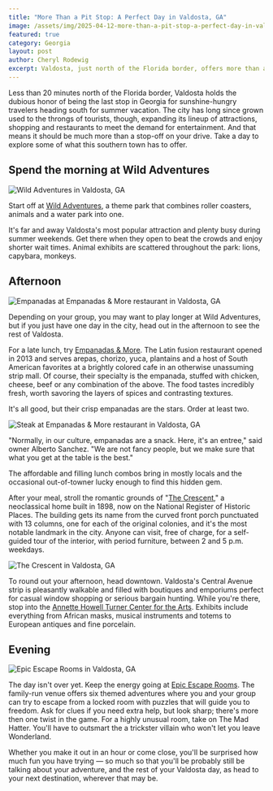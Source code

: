 ```yaml
---
title: "More Than a Pit Stop: A Perfect Day in Valdosta, GA"
image: /assets/img/2025-04-12-more-than-a-pit-stop-a-perfect-day-in-valdosta-ga/valdosta-ga.webp
featured: true
category: Georgia
layout: post
author: Cheryl Rodewig
excerpt: Valdosta, just north of the Florida border, offers more than a pitstop with its array of attractions, shopping, and dining for southbound travelers.
---
```


Less than 20 minutes north of the Florida border, Valdosta holds the dubious
honor of being the last stop in Georgia for sunshine-hungry travelers heading
south for summer vacation. The city has long since grown used to the throngs of
tourists, though, expanding its lineup of attractions, shopping and restaurants
to meet the demand for entertainment. And that means it should be much more than
a stop-off on your drive. Take a day to explore some of what this southern town
has to offer.

## Spend the morning at Wild Adventures

<img
  src="/assets/img/2025-04-12-more-than-a-pit-stop-a-perfect-day-in-valdosta-ga/wild-adventures-valdosta-ga-665.webp"
  srcset="/assets/img/2025-04-12-more-than-a-pit-stop-a-perfect-day-in-valdosta-ga/wild-adventures-valdosta-ga-320.webp 320w,
          /assets/img/2025-04-12-more-than-a-pit-stop-a-perfect-day-in-valdosta-ga/wild-adventures-valdosta-ga-480.webp 480w,
          /assets/img/2025-04-12-more-than-a-pit-stop-a-perfect-day-in-valdosta-ga/wild-adventures-valdosta-ga-665.webp 665w"
  sizes="(max-width: 665px) 100vw, 665px"
  alt="Wild Adventures in Valdosta, GA"
  width="665"
  height="442"
  loading="lazy"
/>

Start off at [Wild Adventures](https://www.wildadventures.com/), a theme park
that combines roller coasters, animals and a water park into one.

It's far and away Valdosta's most popular attraction and plenty busy during
summer weekends. Get there when they open to beat the crowds and enjoy shorter
wait times. Animal exhibits are scattered throughout the park: lions, capybara,
monkeys.

## Afternoon

<img
  src="/assets/img/2025-04-12-more-than-a-pit-stop-a-perfect-day-in-valdosta-ga/empanadas-at-empanadas-and-more-in-valdosta-ga-665.webp"
  srcset="/assets/img/2025-04-12-more-than-a-pit-stop-a-perfect-day-in-valdosta-ga/empanadas-at-empanadas-and-more-in-valdosta-ga-320.webp 320w,
          /assets/img/2025-04-12-more-than-a-pit-stop-a-perfect-day-in-valdosta-ga/empanadas-at-empanadas-and-more-in-valdosta-ga-480.webp 480w,
          /assets/img/2025-04-12-more-than-a-pit-stop-a-perfect-day-in-valdosta-ga/empanadas-at-empanadas-and-more-in-valdosta-ga-665.webp 665w"
  sizes="(max-width: 665px) 100vw, 665px"
  alt="Empanadas at Empanadas & More restaurant in Valdosta, GA"
  width="665"
  height="442"
  loading="lazy"
/>

Depending on your group, you may want to play longer at Wild Adventures, but if
you just have one day in the city, head out in the afternoon to see the rest of
Valdosta.

For a late lunch, try [Empanadas &
More](http://www.empanadasandmorevaldosta.com/). The Latin fusion restaurant
opened in 2013 and serves arepas, chorizo, yuca, plantains and a host of South
American favorites at a brightly colored cafe in an otherwise unassuming strip
mall. Of course, their specialty is the empanada, stuffed with chicken, cheese,
beef or any combination of the above. The food tastes incredibly fresh, worth
savoring the layers of spices and contrasting textures.

It's all good, but their crisp empanadas are the stars. Order at least two.

<img
  src="/assets/img/2025-04-12-more-than-a-pit-stop-a-perfect-day-in-valdosta-ga/steak-at-empanadas-and-more-in-valdosta-ga-665.webp"
  srcset="/assets/img/2025-04-12-more-than-a-pit-stop-a-perfect-day-in-valdosta-ga/steak-at-empanadas-and-more-in-valdosta-ga-320.webp 320w,
          /assets/img/2025-04-12-more-than-a-pit-stop-a-perfect-day-in-valdosta-ga/steak-at-empanadas-and-more-in-valdosta-ga-480.webp 480w,
          /assets/img/2025-04-12-more-than-a-pit-stop-a-perfect-day-in-valdosta-ga/steak-at-empanadas-and-more-in-valdosta-ga-665.webp 665w"
  sizes="(max-width: 665px) 100vw, 665px"
  alt="Steak at Empanadas & More restaurant in Valdosta, GA"
  width="665"
  height="442"
  loading="lazy"
/>

"Normally, in our culture, empanadas are a snack. Here, it's an entree," said
owner Alberto Sanchez. "We are not fancy people, but we make sure that what you
get at the table is the best."

The affordable and filling lunch combos bring in mostly locals and the
occasional out-of-towner lucky enough to find this hidden gem.

After your meal, stroll the romantic grounds of "[The
Crescent](https://www.thecrescentvaldosta.com/)," a neoclassical home built in
1898, now on the National Register of Historic Places. The building gets its
name from the curved front porch punctuated with 13 columns, one for each of the
original colonies, and it's the most notable landmark in the city. Anyone can
visit, free of charge, for a self-guided tour of the interior, with period
furniture, between 2 and 5 p.m. weekdays.

<img
  src="/assets/img/2025-04-12-more-than-a-pit-stop-a-perfect-day-in-valdosta-ga/the-crescent-valdosta-ga-665.webp"
  srcset="/assets/img/2025-04-12-more-than-a-pit-stop-a-perfect-day-in-valdosta-ga/the-crescent-valdosta-ga-320.webp 320w,
          /assets/img/2025-04-12-more-than-a-pit-stop-a-perfect-day-in-valdosta-ga/the-crescent-valdosta-ga-480.webp 480w,
          /assets/img/2025-04-12-more-than-a-pit-stop-a-perfect-day-in-valdosta-ga/the-crescent-valdosta-ga-665.webp 665w"
  sizes="(max-width: 665px) 100vw, 665px"
  alt="The Crescent in Valdosta, GA"
  width="665"
  height="442"
  loading="lazy"
/>

To round out your afternoon, head downtown. Valdosta's Central Avenue strip is
pleasantly walkable and filled with boutiques and emporiums perfect for casual
window shopping or serious bargain hunting. While you're there, stop into the
[Annette Howell Turner Center for the Arts](http://turnercenter.org/). Exhibits
include everything from African masks, musical instruments and totems to
European antiques and fine porcelain.

## Evening

<img
  src="/assets/img/2025-04-12-more-than-a-pit-stop-a-perfect-day-in-valdosta-ga/epic-escape-rooms-valdosta-ga-665.webp"
  srcset="/assets/img/2025-04-12-more-than-a-pit-stop-a-perfect-day-in-valdosta-ga/epic-escape-rooms-valdosta-ga-320.webp 320w,
          /assets/img/2025-04-12-more-than-a-pit-stop-a-perfect-day-in-valdosta-ga/epic-escape-rooms-valdosta-ga-480.webp 480w,
          /assets/img/2025-04-12-more-than-a-pit-stop-a-perfect-day-in-valdosta-ga/epic-escape-rooms-valdosta-ga-665.webp 665w"
  sizes="(max-width: 665px) 100vw, 665px"
  alt="Epic Escape Rooms in Valdosta, GA"
  width="665"
  height="442"
  loading="lazy"
/>

The day isn't over yet. Keep the energy going at [Epic Escape
Rooms](https://www.epicescapega.com/). The family-run venue offers six
themed adventures where you and your group can try to escape from a locked room
with puzzles that will guide you to freedom. Ask for clues if you need extra
help, but look sharp; there's more then one twist in the game. For a highly
unusual room, take on The Mad Hatter. You'll have to outsmart the a trickster
villain who won't let you leave Wonderland.

Whether you make it out in an hour or come close, you'll be surprised how much
fun you have trying — so much so that you'll be probably still be talking about
your adventure, and the rest of your Valdosta day, as head to your next
destination, wherever that may be.
